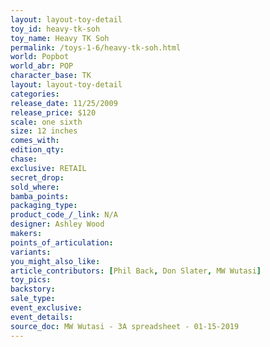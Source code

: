 ```yaml
---
layout: layout-toy-detail 
toy_id: heavy-tk-soh
toy_name: Heavy TK Soh
permalink: /toys-1-6/heavy-tk-soh.html
world: Popbot
world_abr: POP
character_base: TK
layout: layout-toy-detail
categories: 
release_date: 11/25/2009
release_price: $120 
scale: one sixth
size: 12 inches
comes_with: 
edition_qty: 
chase: 
exclusive: RETAIL
secret_drop: 
sold_where: 
bamba_points: 
packaging_type: 
product_code_/_link: N/A
designer: Ashley Wood
makers: 
points_of_articulation: 
variants: 
you_might_also_like: 
article_contributors: [Phil Back, Don Slater, MW Wutasi]
toy_pics: 
backstory: 
sale_type: 
event_exclusive: 
event_details: 
source_doc: MW Wutasi - 3A spreadsheet - 01-15-2019
---
```

